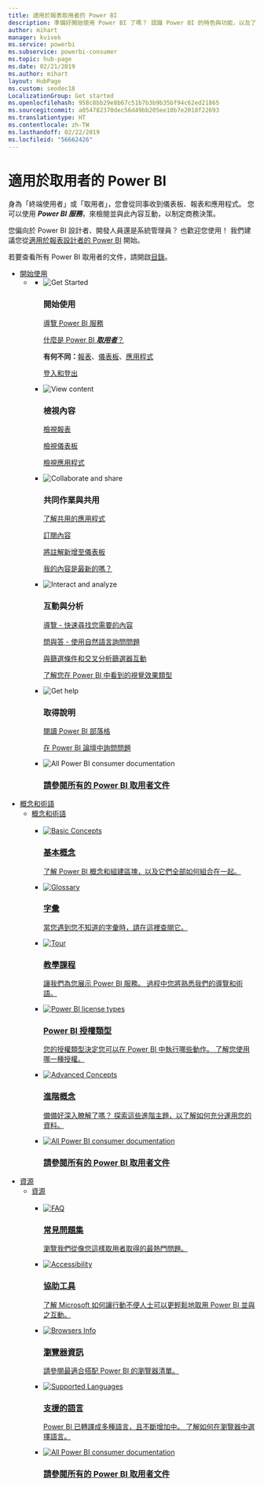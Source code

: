 ```yaml
---
title: 適用於報表取用者的 Power BI
description: 準備好開始使用 Power BI 了嗎？ 認識 Power BI 的特色與功能，以及了解 Power BI 取用者或使用者如何妥善運用它們。
author: mihart
manager: kvivek
ms.service: powerbi
ms.subservice: powerbi-consumer
ms.topic: hub-page
ms.date: 02/21/2019
ms.author: mihart
layout: HubPage
ms.custom: seodec18
LocalizationGroup: Get started
ms.openlocfilehash: 958c8bb29e8b67c51b7b3b9b35bf94c62ed21865
ms.sourcegitcommit: a054782370dec56d49bb205ee10b7e2018f22693
ms.translationtype: HT
ms.contentlocale: zh-TW
ms.lasthandoff: 02/22/2019
ms.locfileid: "56662426"
---
```

<div id="main" class="v2">
      <div class="container">
            <h1 class="">適用於取用者的 Power BI</h1>
            <p>身為「終端使用者」<b></b>或「取用者」<b></b>，您會從同事收到儀表板、報表和應用程式。 您可以使用 <b><i>Power BI 服務</i></b>，來檢閱並與此內容互動，以制定商務決策。</p>
            <p>您偏向於 Power BI 設計者、開發人員還是系統管理員？ 也歡迎您使用！ 我們建議您從<a href="../power-bi-creator-landing.md">適用於報表設計者的 Power BI</a> 開始。</p>
            <p>若要查看所有 Power BI 取用者的文件，請開啟<a href="end-user-consumer.md">目錄</a>。</p>
            <ul class="pivots">
            <li>
                <a href="#get-started" data-linktype="self-bookmark">開始使用</a>
                <ul id="get-started" class="cardsF">
                    <li>
                        <a data-default="true" href="#getstarted" data-linktype="self-bookmark"></a>
                        <ul id="getstarted" class="cardsF">
                            <li>
                                <div class="cardSize">
                                    <div class="cardPadding">
                                        <div class="card">
                                            <div class="cardImageOuter">
                                                <div class="cardImage">
                                                    <img alt="Get Started" src="media/end-user-consumer/get-started.svg" data-linktype="relative-path">
                                                </div>
                                            </div>
                                            <div class="cardText">
                                                <h3>開始使用</h3>
                                                <p><a href="/power-bi/service-get-started" data-linktype="absolute-path">導覽 Power BI 服務</a></p>
                                                <p><a href="/power-bi/consumer/end-user-consumer" data-linktype="absolute-path">什麼是 Power BI <b><i>取用者</i></b>？</a></p>
                                                <p><b>有何不同：</b><a href="/power-bi/consumer/end-user-reports" data-linktype="absolute-path">報表</a>、<a href="/power-bi/consumer/end-user-dashboards" data-linktype="absolute-path">儀表板</a>、<a href="/power-bi/consumer/end-user-apps" data-linktype="absolute-path">應用程式</a></p>
                                                <p><a href="/power-bi/consumer/end-user-sign-in" data-linktype="absolute-path">登入和登出</a></p>
                                            </div>
                                        </div>
                                    </div>
                                </div>
                            </li>
                            <li>
                                <div class="cardSize">
                                    <div class="cardPadding">
                                        <div class="card">
                                            <div class="cardImageOuter">
                                                <div class="cardImage">
                                                    <img alt="View content" src="media/end-user-consumer/view-content.svg" data-linktype="relative-path">
                                                </div>
                                            </div>
                                            <div class="cardText">
                                                <h3>檢視內容</h3>
                                                <p><a href="/power-bi/consumer/end-user-report-open" data-linktype="absolute-path">檢視報表</a></p>
                                                <p><a href="/power-bi/consumer/end-user-dashboard-open" data-linktype="absolute-path">檢視儀表板</a></p>
                                                <p><a href="/power-bi/consumer/end-user-app-view" data-linktype="absolute-path">檢視應用程式</a></p>
                                            </div>
                                        </div>
                                    </div>
                                </div>
                            </li>
                            <li>
                                <div class="cardSize">
                                    <div class="cardPadding">
                                        <div class="card">
                                            <div class="cardImageOuter">
                                                <div class="cardImage">
                                                    <img alt="Collaborate and share" src="media/end-user-consumer/collaborate-share.svg" data-linktype="relative-path">
                                                </div>
                                            </div>
                                            <div class="cardText">
                                                <h3>共同作業與共用</h3>
                                                <p><a href="/power-bi/consumer/end-user-apps" data-linktype="absolute-path">了解共用的應用程式</a></p>
                                                <p><a href="/power-bi/consumer/end-user-subscribe" data-linktype="absolute-path">訂閱內容</a></p>
                                                <p><a href="/power-bi/consumer/end-user-comment" data-linktype="absolute-path">將註解新增至儀表板</a></p>
                                                <p><a href="/power-bi/consumer/end-user-fresh" data-linktype="absolute-path">我的內容是最新的嗎？</a></p>
                                            </div>
                                        </div>
                                    </div>
                                </div>
                            </li>
                            <li>
                                <div class="cardSize">
                                    <div class="cardPadding">
                                        <div class="card">
                                            <div class="cardImageOuter">
                                                <div class="cardImage">
                                                    <img alt="Interact and analyze" src="media/end-user-consumer/interact-analyze.svg" data-linktype="relative-path">
                                                </div>
                                            </div>
                                            <div class="cardText">
                                                <h3>互動與分析</h3>
                                                <p><a href="/power-bi/consumer/end-user-experience" data-linktype="absolute-path">導覽 - 快速尋找您需要的內容</a></p>
                                                <p><a href="/power-bi/consumer/end-user-q-and-a" data-linktype="absolute-path">問與答 - 使用自然語言詢問問題</a></p>
                                                <p><a href="/power-bi/consumer/end-user-report-filter" data-linktype="absolute-path">與篩選條件和交叉分析篩選器互動</a></p>
                                                <p><a href="/power-bi/consumer/end-user-visual-type" data-linktype="absolute-path">了解您在 Power BI 中看到的視覺效果類型</a></p>
                                            </div>
                                        </div>
                                    </div>
                                </div>
                            </li>
                            <li>
                                <div class="cardSize">
                                    <div class="cardPadding">
                                        <div class="card">
                                            <div class="cardImageOuter">
                                                <div class="cardImage">
                                                    <img alt="Get help" src="media/end-user-consumer/get-help.svg" data-linktype="relative-path">
                                                </div>
                                            </div>
                                            <div class="cardText">
                                                <h3>取得說明</h3>
                                            <!--    <p><a href="/power-bi/guided-learning/index" data-linktype="absolute-path">Microsoft LEARN self-paced training</a></p>
                                               --> <p><a href="https://powerbi.microsoft.com/blog/" data-linktype="absolute-path">閱讀 Power BI 部落格</a></p>
                                                <p><a href="http://community.powerbi.com/" data-linktype="absolute-path">在 Power BI 論壇中詢問問題</a></p>
                                            </div>
                                        </div>
                                    </div>
                                </div>
                            </li>
                            <li>
                                <div class="cardSize">
                                    <div class="cardPadding">
                                        <div class="card">
                                            <div class="cardImageOuter">
                                                <div class="cardImage">
                                                    <img alt="All Power BI consumer documentation" src="media/end-user-consumer/see-all.svg" data-linktype="relative-path">
                                                </div>
                                            </div>
                                            <div class="cardText">
                                                <a href="end-user-consumer.md" data-linktype="absolute-path">
                                                <h3>請參閱所有的 Power BI 取用者文件</h3></a>
                                            </div>
                                        </div>
                                    </div>
                                </div>
                            </li>
                        </ul>
                    </li>
                </ul>
            </li>
            <li>
                <a href="#concepts-terminology" data-linktype="self-bookmark">概念和術語</a>
                <ul id="concepts-terminology">
                    <li>
                        <a href="#conceptsterminology" data-linktype="self-bookmark">概念和術語</a>
                        <ul id="conceptsterminology" class="cardsC">
                            <br>
                            <li>
                                <a href="/power-bi/consumer/End-user-basic-concepts" data-linktype="absolute-path">
                                    <div class="cardSize">
                                        <div class="cardPadding">
                                            <div class="card">
                                                <div class="cardImageOuter">
                                                    <div class="cardImage bgdAccent1">
                                                        <img src="media/end-user-consumer/basic-concepts.svg" alt="Basic Concepts" data-linktype="relative-path">
                                                    </div>
                                                </div>
                                                <div class="cardText">
                                                    <h3>基本概念</h3>
                                                    <p>了解 Power BI 概念和組建區塊，以及它們全部如何組合在一起。</p>
                                                </div>
                                            </div>
                                        </div>
                                    </div>
                                </a>
                            </li>
                            <li>
                                <a href="/power-bi/consumer/End-user-glossary" data-linktype="absolute-path">
                                    <div class="cardSize">
                                        <div class="cardPadding">
                                            <div class="card">
                                                <div class="cardImageOuter">
                                                    <div class="cardImage bgdAccent1">
                                                        <img src="media/end-user-consumer/glossary.svg" alt="Glossary" data-linktype="relative-path">
                                                    </div>
                                                </div>
                                                <div class="cardText">
                                                    <h3>字彙</h3>
                                                    <p>當您遇到您不知道的字彙時，請在這裡查閱它。</p>
                                                </div>
                                            </div>
                                        </div>
                                    </div>
                                </a>
                            </li>
                            <li>
                                <a href="/power-bi/consumer/end-user-experience" data-linktype="absolute-path">
                                    <div class="cardSize">
                                        <div class="cardPadding">
                                            <div class="card">
                                                <div class="cardImageOuter">
                                                    <div class="cardImage bgdAccent1">
                                                        <img src="media/end-user-consumer/tour.svg" alt="Tour" data-linktype="relative-path">
                                                    </div>
                                                </div>
                                                <div class="cardText">
                                                    <h3>教學課程</h3>
                                                    <p>讓我們為您展示 Power BI 服務。 過程中您將熟悉我們的導覽和術語。</p>
                                                </div>
                                            </div>
                                        </div>
                                    </div>
                                </a>
                            </li>
                            <li>
                                <a href="/power-bi/service-admin-licensing-organization" data-linktype="absolute-path">
                                    <div class="cardSize">
                                        <div class="cardPadding">
                                            <div class="card">
                                                <div class="cardImageOuter">
                                                    <div class="cardImage bgdAccent1">
                                                        <img src="media/end-user-consumer/power-bi-license-types.svg" alt="Power BI license types" data-linktype="relative-path">
                                                    </div>
                                                </div>
                                                <div class="cardText">
                                                    <h3>Power BI 授權類型</h3>
                                                    <p>您的授權類型決定您可以在 Power BI 中執行哪些動作。 了解您使用哪一種授權。</p>
                                                </div>
                                            </div>
                                        </div>
                                    </div>
                                </a>
                            </li>
                            <li>
                                <a href="/power-bi/consumer/end-user-featured" data-linktype="absolute-path">
                                    <div class="cardSize">
                                        <div class="cardPadding">
                                            <div class="card">
                                                <div class="cardImageOuter">
                                                    <div class="cardImage bgdAccent1">
                                                        <img src="media/end-user-consumer/advanced-concepts.svg" alt="Advanced Concepts" data-linktype="relative-path">
                                                    </div>
                                                </div>
                                                <div class="cardText">
                                                    <h3>進階概念</h3>
                                                    <p>備備好深入瞭解了嗎？ 探索這些進階主題，以了解如何充分運用您的資料。 </p>
                                                </div>
                                            </div>
                                        </div>
                                    </div>
                                </a>
                            </li>
                            <li>
                                <a href="end-user-consumer.md" data-linktype="absolute-path">
                                    <div class="cardSize">
                                        <div class="cardPadding">
                                            <div class="card">
                                                <div class="cardImageOuter">
                                                    <div class="cardImage bgdAccent1">
                                                        <img src="media/end-user-consumer/See_All_400x140.svg" alt="All Power BI consumer documentation" data-linktype="relative-path">
                                                    </div>
                                                </div>
                                                <div class="cardText">
                                                    <h3>請參閱所有的 Power BI 取用者文件</h3>
                                                </div>
                                            </div>
                                        </div>
                                    </div>
                                </a>
                            </li>
                        </ul>
                    </li>
                </ul>
            </li>
            <li>
                <a href="#resources" data-linktype="self-bookmark">資源</a>
                <ul id="resources">
                    <li>
                        <a href="#resources" data-linktype="self-bookmark">資源</a>
                        <ul id="resources" class="cardsC">
                            <br>
                            <li>
                                <a href="/power-bi/consumer/end-user-faq" data-linktype="absolute-path">
                                    <div class="cardSize">
                                        <div class="cardPadding">
                                            <div class="card">
                                                <div class="cardImageOuter">
                                                    <div class="cardImage bgdAccent1">
                                                        <img src="media/end-user-consumer/faq.svg" alt="FAQ" data-linktype="relative-path">
                                                    </div>
                                                </div>
                                                <div class="cardText">
                                                    <h3>常見問題集</h3>
                                                    <p>瀏覽我們從像您這樣取用者取得的最熱門問題。</p>
                                                </div>
                                            </div>
                                        </div>
                                    </div>
                                </a>
                            </li>
                            <li>
                                <a href="/power-bi/desktop-accessibility" data-linktype="absolute-path">
                                    <div class="cardSize">
                                        <div class="cardPadding">
                                            <div class="card">
                                                <div class="cardImageOuter">
                                                    <div class="cardImage bgdAccent1">
                                                        <img src="media/end-user-consumer/accessibility.svg" alt="Accessibility" data-linktype="relative-path">
                                                    </div>
                                                </div>
                                                <div class="cardText">
                                                    <h3>協助工具</h3>
                                                    <p>了解 Microsoft 如何讓行動不便人士可以更輕鬆地取用 Power BI 並與之互動。 </p>
                                                </div>
                                            </div>
                                        </div>
                                    </div>
                                </a>
                            </li>                            
                            <li>
                                <a href="/power-bi/consumer/end-user-browsers" data-linktype="absolute-path">
                                    <div class="cardSize">
                                        <div class="cardPadding">
                                            <div class="card">
                                                <div class="cardImageOuter">
                                                    <div class="cardImage bgdAccent1">
                                                        <img src="media/end-user-consumer/browser-info.svg" alt="Browsers Info" data-linktype="relative-path">
                                                    </div>
                                                </div>
                                                <div class="cardText">
                                                    <h3>瀏覽器資訊</h3>
                                                    <p>請參閱最適合搭配 Power BI 的瀏覽器清單。 </p>
                                                </div>
                                            </div>
                                        </div>
                                    </div>
                                </a>
                            </li>
                            <li>
                                <a href="/power-bi/supported-languages-countries-regions" data-linktype="absolute-path">
                                    <div class="cardSize">
                                        <div class="cardPadding">
                                            <div class="card">
                                                <div class="cardImageOuter">
                                                    <div class="cardImage bgdAccent1">
                                                        <img src="media/end-user-consumer/supported-languages.svg" alt="Supported Languages" data-linktype="relative-path">
                                                    </div>
                                                </div>
                                                <div class="cardText">
                                                    <h3>支援的語言</h3>
                                                    <p>Power BI 已轉譯成多種語言，且不斷增加中。 了解如何在瀏覽器中選擇語言。 </p>
                                                </div>
                                            </div>
                                        </div>
                                    </div>
                                </a>
                            </li>
                            <li>
                                <a href="end-user-consumer.md" data-linktype="absolute-path">
                                    <div class="cardSize">
                                        <div class="cardPadding">
                                            <div class="card">
                                                <div class="cardImageOuter">
                                                    <div class="cardImage bgdAccent1">
                                                        <img src="media/end-user-consumer/See_All_400x140.svg" alt="All Power BI consumer documentation" data-linktype="relative-path">
                                                    </div>
                                                </div>
                                                <div class="cardText">
                                                    <h3>請參閱所有的 Power BI 取用者文件</h3>
                                                </div>
                                            </div>
                                        </div>
                                    </div>
                                </a>
                            </li>
                        </ul>
                    </li>
                </ul>
            </li>
            </ul> 
      </div>
</div>
